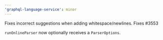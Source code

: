 ```yaml
---
'graphql-language-service': minor
---
```



Fixes incorrect suggestions when adding whitespace/newlines. Fixes #3553

`runOnlineParser` now optionally receives a `ParserOptions`.
